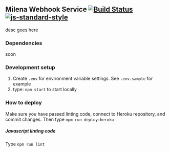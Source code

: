 ## Milena Webhook Service [![Build Status](https://travis-ci.com/taufanmahaputra/milena-webhook-service.svg?branch=master)](https://travis-ci.com/taufanmahaputra/milena-webhook-service)[![js-standard-style](https://img.shields.io/badge/code%20style-standard-brightgreen.svg)](http://standardjs.com)

desc goes here

### Dependencies
soon

### Development setup
1. Create `.env` for environment variable settings. See `.env.sample` for example
2. type: `npm start` to start locally

### How to deploy
Make sure you have passed linting code, connect to Heroku repository, and commit changes. Then type `npm run deploy:heroku`


##### Javascript linting code
Type `npm run lint`